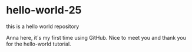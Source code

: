 # hello-world-25
this is a hello world repository

Anna here, it´s my first time using GitHub. Nice to meet you and thank you for the hello-world tutorial.
